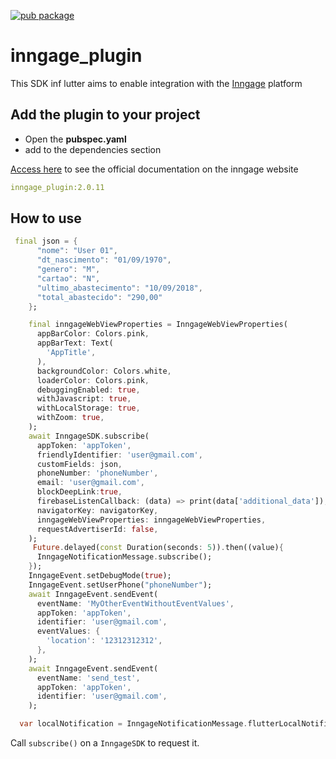 [![pub package](https://img.shields.io/pub/v/permission_handler.svg)](https://pub.dev/packages/inngage_plugin) 

# inngage_plugin

This SDK inf lutter aims to enable integration with the [Inngage](https://www.inngage.com.br)  platform

## Add the plugin to your project

* Open the **pubspec.yaml**
* add to the dependencies section


[Access here](https://inngage.readme.io/v1.0/docs/integração-flutter) to see the official documentation on the inngage website

```yaml
inngage_plugin:2.0.11
```


## How to use

```dart
 final json = {
      "nome": "User 01",
      "dt_nascimento": "01/09/1970",
      "genero": "M",
      "cartao": "N",
      "ultimo_abastecimento": "10/09/2018",
      "total_abastecido": "290,00"
    };

    final inngageWebViewProperties = InngageWebViewProperties(
      appBarColor: Colors.pink,
      appBarText: Text(
        'AppTitle',
      ),
      backgroundColor: Colors.white,
      loaderColor: Colors.pink,
      debuggingEnabled: true,
      withJavascript: true,
      withLocalStorage: true,
      withZoom: true,
    );
    await InngageSDK.subscribe(
      appToken: 'appToken',
      friendlyIdentifier: 'user@gmail.com',
      customFields: json,
      phoneNumber: 'phoneNumber',
      email: 'user@gmail.com',
      blockDeepLink:true,
      firebaseListenCallback: (data) => print(data['additional_data']),
      navigatorKey: navigatorKey,
      inngageWebViewProperties: inngageWebViewProperties,
      requestAdvertiserId: false,
    );
     Future.delayed(const Duration(seconds: 5)).then((value){
      InngageNotificationMessage.subscribe();
    });
    InngageEvent.setDebugMode(true);
    InngageEvent.setUserPhone("phoneNumber");
    await InngageEvent.sendEvent(
      eventName: 'MyOtherEventWithoutEventValues',
      appToken: 'appToken',
      identifier: 'user@gmail.com',
      eventValues: {
        'location': '12312312312',
      },
    );
    await InngageEvent.sendEvent(
      eventName: 'send_test',
      appToken: 'appToken',
      identifier: 'user@gmail.com',
    );

  var localNotification = InngageNotificationMessage.flutterLocalNotificationsPlugin;
```

Call `subscribe()` on a `InngageSDK` to request it.
